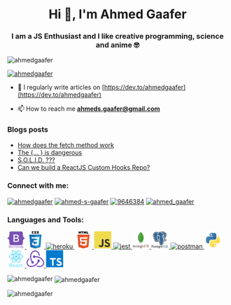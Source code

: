 <h1 align="center">Hi 👋, I'm Ahmed Gaafer</h1>
<h3 align="center">I am a JS Enthusiast and I like creative programming, science and anime 🤓</h3>

<p align="left"> <img src="https://komarev.com/ghpvc/?username=ahmedgaafer&label=Profile%20views&color=0eb42f&style=flat" alt="ahmedgaafer" /> </p>

<p align="left"> <a href="https://github.com/ryo-ma/github-profile-trophy"><img src="https://github-profile-trophy.vercel.app/?username=ahmedgaafer" alt="ahmedgaafer" /></a> </p>

- 📝 I regularly write articles on [https://dev.to/ahmedgaafer](https://dev.to/ahmedgaafer)

- 📫 How to reach me **ahmeds.gaafer@gmail.com**

### Blogs posts
<!-- BLOG-POST-LIST:START -->
- [How does the fetch method work](https://dev.to/ahmedgaafer/how-does-the-fetch-method-works-39om)
- [The {... } is dangerous](https://dev.to/ahmedgaafer/the-is-dangerous-che)
- [S.O.L.I.D.    ???](https://dev.to/ahmedgaafer/solid--26c6)
- [Can we build a ReactJS Custom Hooks Repo?](https://dev.to/ahmedgaafer/reactjs-custom-hooks-c7h)
<!-- BLOG-POST-LIST:END -->

<h3 align="left">Connect with me:</h3>
<p align="left">
<a href="https://dev.to/ahmedgaafer" target="blank"><img align="center" src="https://raw.githubusercontent.com/rahuldkjain/github-profile-readme-generator/master/src/images/icons/Social/devto.svg" alt="ahmedgaafer" height="30" width="40" /></a>
<a href="https://linkedin.com/in/ahmed-s-gaafer" target="blank"><img align="center" src="https://raw.githubusercontent.com/rahuldkjain/github-profile-readme-generator/master/src/images/icons/Social/linked-in-alt.svg" alt="ahmed-s-gaafer" height="30" width="40" /></a>
<a href="https://stackoverflow.com/users/9646384" target="blank"><img align="center" src="https://raw.githubusercontent.com/rahuldkjain/github-profile-readme-generator/master/src/images/icons/Social/stack-overflow.svg" alt="9646384" height="30" width="40" /></a>
<a href="https://www.leetcode.com/ahmed_gaafer" target="blank"><img align="center" src="https://raw.githubusercontent.com/rahuldkjain/github-profile-readme-generator/master/src/images/icons/Social/leet-code.svg" alt="ahmed_gaafer" height="30" width="40" /></a>
</p>

<h3 align="left">Languages and Tools:</h3>
<p align="left"> <a href="https://getbootstrap.com" target="_blank" rel="noreferrer"> <img src="https://raw.githubusercontent.com/devicons/devicon/master/icons/bootstrap/bootstrap-plain-wordmark.svg" alt="bootstrap" width="40" height="40"/> </a> <a href="https://www.w3schools.com/css/" target="_blank" rel="noreferrer"> <img src="https://raw.githubusercontent.com/devicons/devicon/master/icons/css3/css3-original-wordmark.svg" alt="css3" width="40" height="40"/> </a> <a href="https://heroku.com" target="_blank" rel="noreferrer"> <img src="https://www.vectorlogo.zone/logos/heroku/heroku-icon.svg" alt="heroku" width="40" height="40"/> </a> <a href="https://www.w3.org/html/" target="_blank" rel="noreferrer"> <img src="https://raw.githubusercontent.com/devicons/devicon/master/icons/html5/html5-original-wordmark.svg" alt="html5" width="40" height="40"/> </a> <a href="https://developer.mozilla.org/en-US/docs/Web/JavaScript" target="_blank" rel="noreferrer"> <img src="https://raw.githubusercontent.com/devicons/devicon/master/icons/javascript/javascript-original.svg" alt="javascript" width="40" height="40"/> </a> <a href="https://jestjs.io" target="_blank" rel="noreferrer"> <img src="https://www.vectorlogo.zone/logos/jestjsio/jestjsio-icon.svg" alt="jest" width="40" height="40"/> </a> <a href="https://www.mongodb.com/" target="_blank" rel="noreferrer"> <img src="https://raw.githubusercontent.com/devicons/devicon/master/icons/mongodb/mongodb-original-wordmark.svg" alt="mongodb" width="40" height="40"/> </a> <a href="https://www.postgresql.org" target="_blank" rel="noreferrer"> <img src="https://raw.githubusercontent.com/devicons/devicon/master/icons/postgresql/postgresql-original-wordmark.svg" alt="postgresql" width="40" height="40"/> </a> <a href="https://postman.com" target="_blank" rel="noreferrer"> <img src="https://www.vectorlogo.zone/logos/getpostman/getpostman-icon.svg" alt="postman" width="40" height="40"/> </a> <a href="https://www.python.org" target="_blank" rel="noreferrer"> <img src="https://raw.githubusercontent.com/devicons/devicon/master/icons/python/python-original.svg" alt="python" width="40" height="40"/> </a> <a href="https://reactjs.org/" target="_blank" rel="noreferrer"> <img src="https://raw.githubusercontent.com/devicons/devicon/master/icons/react/react-original-wordmark.svg" alt="react" width="40" height="40"/> </a> <a href="https://redux.js.org" target="_blank" rel="noreferrer"> <img src="https://raw.githubusercontent.com/devicons/devicon/master/icons/redux/redux-original.svg" alt="redux" width="40" height="40"/> </a> <a href="https://www.typescriptlang.org/" target="_blank" rel="noreferrer"> <img src="https://raw.githubusercontent.com/devicons/devicon/master/icons/typescript/typescript-original.svg" alt="typescript" width="40" height="40"/> </a> </p>

<p><img align="left" src="https://github-readme-stats.vercel.app/api/top-langs?username=ahmedgaafer&show_icons=true&theme=dark&locale=en&layout=compact" alt="ahmedgaafer" /></p>

<p>&nbsp;<img align="center" src="https://github-readme-stats.vercel.app/api?username=ahmedgaafer&show_icons=true&theme=dark&locale=en" alt="ahmedgaafer" /></p>

<p><img align="center" src="https://github-readme-streak-stats.herokuapp.com/?user=ahmedgaafer&theme=dark" alt="ahmedgaafer" /></p>
